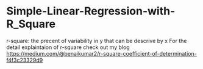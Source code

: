 # Simple-Linear-Regression-with-R_Square
r-square: the precent of variability in y that can be descrive by x
For the detail explaintaion of r-square check out my blog https://medium.com/@benaikumar2/r-square-coefficient-of-determination-f4f3c23329d9
